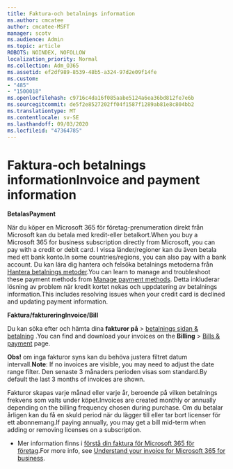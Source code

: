 ```yaml
---
title: Faktura-och betalnings information
ms.author: cmcatee
author: cmcatee-MSFT
manager: scotv
ms.audience: Admin
ms.topic: article
ROBOTS: NOINDEX, NOFOLLOW
localization_priority: Normal
ms.collection: Adm_O365
ms.assetid: ef2df989-8539-48b5-a324-97d2e09f14fe
ms.custom:
- "485"
- "1500018"
ms.openlocfilehash: c9716c4da16f085aabe5124a6ea36bd812fe7e6b
ms.sourcegitcommit: de5f2e8527202ff04f1587f1289ab81e8c804bb2
ms.translationtype: MT
ms.contentlocale: sv-SE
ms.lasthandoff: 09/03/2020
ms.locfileid: "47364785"
---
```

# <a name="invoice-and-payment-information"></a><span data-ttu-id="ee2ab-102">Faktura-och betalnings information</span><span class="sxs-lookup"><span data-stu-id="ee2ab-102">Invoice and payment information</span></span>

<span data-ttu-id="ee2ab-103">**Betalas**</span><span class="sxs-lookup"><span data-stu-id="ee2ab-103">**Payment**</span></span>

<span data-ttu-id="ee2ab-104">När du köper en Microsoft 365 för företag-prenumeration direkt från Microsoft kan du betala med kredit-eller betalkort.</span><span class="sxs-lookup"><span data-stu-id="ee2ab-104">When you buy a Microsoft 365 for business subscription directly from Microsoft, you can pay with a credit or debit card.</span></span>  <span data-ttu-id="ee2ab-105">I vissa länder/regioner kan du även betala med ett bank konto.</span><span class="sxs-lookup"><span data-stu-id="ee2ab-105">In some countries/regions, you can also pay with a bank account.</span></span>  <span data-ttu-id="ee2ab-106">Du kan lära dig hantera och felsöka betalnings metoderna från [Hantera betalnings metoder](https://docs.microsoft.com/microsoft-365/commerce/billing-and-payments/manage-payment-methods).</span><span class="sxs-lookup"><span data-stu-id="ee2ab-106">You can learn to manage and troubleshoot these payment methods from [Manage payment methods](https://docs.microsoft.com/microsoft-365/commerce/billing-and-payments/manage-payment-methods).</span></span> <span data-ttu-id="ee2ab-107">Detta inkluderar lösning av problem när kredit kortet nekas och uppdatering av betalnings information.</span><span class="sxs-lookup"><span data-stu-id="ee2ab-107">This includes resolving issues when your credit card is declined and updating payment information.</span></span>

<span data-ttu-id="ee2ab-108">**Faktura/fakturering**</span><span class="sxs-lookup"><span data-stu-id="ee2ab-108">**Invoice/Bill**</span></span>

<span data-ttu-id="ee2ab-109">Du kan söka efter och hämta dina **fakturor på**  >  [betalnings sidan & betalning](https://go.microsoft.com/fwlink/p/?linkid=848039) .</span><span class="sxs-lookup"><span data-stu-id="ee2ab-109">You can find and download your invoices on the **Billing** > [Bills & payment](https://go.microsoft.com/fwlink/p/?linkid=848039) page.</span></span>  

<span data-ttu-id="ee2ab-110">**Obs!** om inga fakturor syns kan du behöva justera filtret datum intervall.</span><span class="sxs-lookup"><span data-stu-id="ee2ab-110">**Note**: If no invoices are visible, you may need to adjust the date range filter.</span></span>  <span data-ttu-id="ee2ab-111">Den senaste 3 månaders perioden visas som standard.</span><span class="sxs-lookup"><span data-stu-id="ee2ab-111">By default the last 3 months of invoices are shown.</span></span>

<span data-ttu-id="ee2ab-112">Fakturor skapas varje månad eller varje år, beroende på vilken betalnings frekvens som valts under köpet.</span><span class="sxs-lookup"><span data-stu-id="ee2ab-112">Invoices are created monthly or annually depending on the billing frequency chosen during purchase.</span></span>  <span data-ttu-id="ee2ab-113">Om du betalar årligen kan du få en skuld period när du lägger till eller tar bort licenser för ett abonnemang.</span><span class="sxs-lookup"><span data-stu-id="ee2ab-113">If paying annually, you may get a bill mid-term when adding or removing licenses on a subscription.</span></span>

- <span data-ttu-id="ee2ab-114">Mer information finns i [förstå din faktura för Microsoft 365 för företag](https://docs.microsoft.com/microsoft-365/commerce/billing-and-payments/understand-your-invoice2).</span><span class="sxs-lookup"><span data-stu-id="ee2ab-114">For more info, see [Understand your invoice for Microsoft 365 for business](https://docs.microsoft.com/microsoft-365/commerce/billing-and-payments/understand-your-invoice2).</span></span>